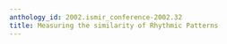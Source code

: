 ```yaml
---
anthology_id: 2002.ismir_conference-2002.32
title: Measuring the similarity of Rhythmic Patterns
---
```

